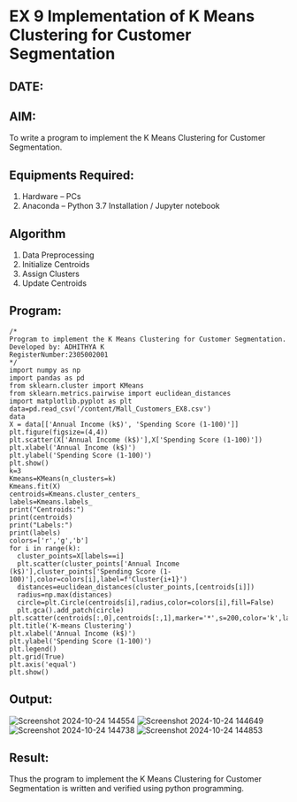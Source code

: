 # EX 9 Implementation of K Means Clustering for Customer Segmentation
## DATE:
## AIM:
To write a program to implement the K Means Clustering for Customer Segmentation.

## Equipments Required:
1. Hardware – PCs
2. Anaconda – Python 3.7 Installation / Jupyter notebook

## Algorithm
1. Data Preprocessing
2. Initialize Centroids
3. Assign Clusters
4. Update Centroids

## Program:
```
/*
Program to implement the K Means Clustering for Customer Segmentation.
Developed by: ADHITHYA K
RegisterNumber:2305002001
*/
import numpy as np
import pandas as pd
from sklearn.cluster import KMeans
from sklearn.metrics.pairwise import euclidean_distances
import matplotlib.pyplot as plt
data=pd.read_csv('/content/Mall_Customers_EX8.csv')
data
X = data[['Annual Income (k$)', 'Spending Score (1-100)']]
plt.figure(figsize=(4,4))
plt.scatter(X['Annual Income (k$)'],X['Spending Score (1-100)'])
plt.xlabel('Annual Income (k$)')
plt.ylabel('Spending Score (1-100)')
plt.show()
k=3
Kmeans=KMeans(n_clusters=k)
Kmeans.fit(X)
centroids=Kmeans.cluster_centers_
labels=Kmeans.labels_
print("Centroids:")
print(centroids)
print("Labels:")
print(labels)
colors=['r','g','b']
for i in range(k):
  cluster_points=X[labels==i]
  plt.scatter(cluster_points['Annual Income (k$)'],cluster_points['Spending Score (1-100)'],color=colors[i],label=f'Cluster{i+1}')
  distances=euclidean_distances(cluster_points,[centroids[i]])
  radius=np.max(distances)
  circle=plt.Circle(centroids[i],radius,color=colors[i],fill=False)
  plt.gca().add_patch(circle)
plt.scatter(centroids[:,0],centroids[:,1],marker='*',s=200,color='k',label='Centroids')
plt.title('K-means Clustering')
plt.xlabel('Annual Income (k$)')
plt.ylabel('Spending Score (1-100)')
plt.legend()
plt.grid(True)
plt.axis('equal')
plt.show()
```

## Output:
![Screenshot 2024-10-24 144554](https://github.com/user-attachments/assets/27cf5689-5334-4c2d-9537-d8cf8aced28c)
![Screenshot 2024-10-24 144649](https://github.com/user-attachments/assets/edb336ef-1f54-418f-aaa4-d30eec402406)
![Screenshot 2024-10-24 144738](https://github.com/user-attachments/assets/a03a5768-d1d8-48da-9150-94675b3a6a36)
![Screenshot 2024-10-24 144853](https://github.com/user-attachments/assets/28f029f9-93cc-4cea-8154-3f786264c210)






## Result:
Thus the program to implement the K Means Clustering for Customer Segmentation is written and verified using python programming.

